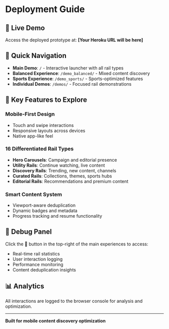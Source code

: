 # Deployment Guide

## 🚀 Live Demo
Access the deployed prototype at: **[Your Heroku URL will be here]**

## 📱 Quick Navigation
- **Main Demo**: `/` - Interactive launcher with all rail types
- **Balanced Experience**: `/demo_balanced/` - Mixed content discovery
- **Sports Experience**: `/demo_sports/` - Sports-optimized features
- **Individual Demos**: `/demos/` - Focused rail demonstrations

## 🎯 Key Features to Explore

### Mobile-First Design
- Touch and swipe interactions
- Responsive layouts across devices
- Native app-like feel

### 16 Differentiated Rail Types
- **Hero Carousels**: Campaign and editorial presence
- **Utility Rails**: Continue watching, live content
- **Discovery Rails**: Trending, new content, channels
- **Curated Rails**: Collections, themes, sports hubs
- **Editorial Rails**: Recommendations and premium content

### Smart Content System
- Viewport-aware deduplication
- Dynamic badges and metadata
- Progress tracking and resume functionality

## 🔧 Debug Panel
Click the 🔧 button in the top-right of the main experiences to access:
- Real-time rail statistics
- User interaction logging  
- Performance monitoring
- Content deduplication insights

## 📊 Analytics
All interactions are logged to the browser console for analysis and optimization.

---
**Built for mobile content discovery optimization**
